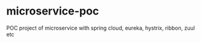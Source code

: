 # microservice-poc
POC project of microservice with spring cloud, eureka, hystrix, ribbon, zuul etc
